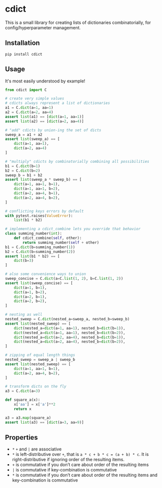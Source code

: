 # cdict

This is a small library for creating lists of dictionaries combinatorially, for config/hyperparameter management.

## Installation

`pip install cdict`

## Usage

It's most easily understood by example!

```python
from cdict import C

# create very simple values
# cdicts always represent a list of dictionaries
a1 = C.dict(a=1, aa=1)
a2 = C.dict(a=2, aa=4)
assert list(a1) == [dict(a=1, aa=1)]
assert list(a2) == [dict(a=2, aa=4)]

# "add" cdicts by union-ing the set of dicts
sweep_a = a1 + a2
assert list(sweep_a) == [
    dict(a=1, aa=1),
    dict(a=2, aa=4)
]

# "multiply" cdicts by combinatorially combining all possibilities
b1 = C.dict(b=1)
b2 = C.dict(b=2)
sweep_b = b1 + b2
assert list(sweep_a * sweep_b) == [
    dict(a=1, aa=1, b=1),
    dict(a=1, aa=1, b=2),
    dict(a=2, aa=4, b=1),
    dict(a=2, aa=4, b=2),
]

# conflicting keys errors by default
with pytest.raises(ValueError):
    list(b1 * b2)

# implementing a cdict_combine lets you override that behavior
class summing_number(int):
    def cdict_combine(self, other):
        return summing_number(self + other)
b1 = C.dict(b=summing_number(1))
b2 = C.dict(b=summing_number(2))
assert list(b1 * b2) == [
    dict(b=3)
]

# also some convenience ways to union
sweep_concise = C.dict(a=C.list(1, 2), b=C.list(1, 2))
assert list(sweep_concise) == [
    dict(a=1, b=1),
    dict(a=1, b=2),
    dict(a=2, b=1),
    dict(a=2, b=2),
]

# nesting as well
nested_sweep = C.dict(nested_a=sweep_a, nested_b=sweep_b)
assert list(nested_sweep) == [
    dict(nested_a=dict(a=1, aa=1), nested_b=dict(b=1)),
    dict(nested_a=dict(a=1, aa=1), nested_b=dict(b=2)),
    dict(nested_a=dict(a=2, aa=4), nested_b=dict(b=1)),
    dict(nested_a=dict(a=2, aa=4), nested_b=dict(b=2)),
]

# zipping of equal length things
nested_sweep = sweep_a | sweep_b
assert list(nested_sweep) == [
    dict(a=1, aa=1, b=1),
    dict(a=2, aa=4, b=2),
]

# transform dicts on the fly
a3 = C.dict(a=3)

def square_a(x):
    x['aa'] = x['a']**2
    return x

a3 = a3.map(square_a)
assert list(a3) == [dict(a=3, aa=9)]
```

## Properties

- `*` `+` and `|` are associative
- `*` is left-distributive over `+`, that is `a * c + b * c = (a + b) * c`.  It is right-distributive if ignoring order of the resulting items.
- `+`  is commutative if you don’t care about order of the resulting items
- `|` is commutative if key-combination is commutative
- `*` is commutative if you don’t care about order of the resulting items and key-combination is commutative
